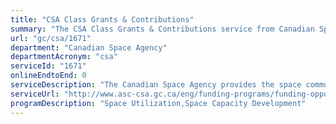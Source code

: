 ```yaml
---
title: "CSA Class Grants & Contributions"
summary: "The CSA Class Grants & Contributions service from Canadian Space Agency is not available end-to-end online, according to the GC Service Inventory."
url: "gc/csa/1671"
department: "Canadian Space Agency"
departmentAcronym: "csa"
serviceId: "1671"
onlineEndtoEnd: 0
serviceDescription: "The Canadian Space Agency provides the space community with numerous types of opportunities, including contracts, grants and contributions. It aims to support Canadian university research projects, supports innovation for the growth of the Canadian space industry and support the development of innovative technologies with strong commercial potential."
serviceUrl: "http://www.asc-csa.gc.ca/eng/funding-programs/funding-opportunities/default.asp"
programDescription: "Space Utilization,Space Capacity Development"
---
```

